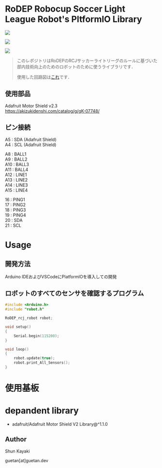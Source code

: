 # RoDEP Robocup Soccer Light League Robot's PltformIO Library
![](https://img.shields.io/badge/VSCode-PlatformIO-blue.svg?logo=visualstudiocode)

![](https://img.shields.io/badge/ArduinoIDE-Arduino_Uno-green.svg?logo=arduino)

![](https://img.shields.io/badge/ArduinoIDE-Arduino_Duemilanove-green.svg?logo=arduino)



> このレポジトリはRoDEPのRCJサッカーライトリーグのルールに基づいた部内技術向上のためのロボットのために使うライブラリです．
> 
>使用した回路図は[これ](https://github.com/rodep-soft/RoDEP-Soccer-Robot-Circuit/blob/master/Adafruit-Shield.png)です．
## 使用部品
Adafruit Motor Shield v2.3  
https://akizukidenshi.com/catalog/g/gK-07748/
## ピン接続
A5 : SDA (Adafruit Shield)  
A4 : SCL (Adafruit Shield)  

A8 : BALL1  
A9 : BALL2  
A10 : BALL3  
A11 : BALL4  
A12 : LINE1  
A13 : LINE2  
A14 : LINE3  
A15 : LINE4

16 : PING1  
17 : PING2  
18 : PING3  
19 : PING4  
20 : SDA  
21 : SCL  

# Usage

## 開発方法
Arduino IDEおよびVSCodeにPlatformIOを導入しての開発


## ロボットのすべてのセンサを確認するプログラム
```cpp
#include <Arduino.h>
#include "robot.h"

RoDEP_rcj_robot robot;

void setup()
{
    Serial.begin(115200);
}

void loop()
{
    robot.update(true);
    robot.print_All_Sensors();
}
```

# 使用基板

# depandent library
* adafruit/Adafruit Motor Shield V2 Library@^1.1.0


## Author
Shun Kayaki

guetan[at]guetan.dev